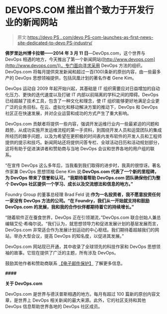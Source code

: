 # DEVOPS.COM 推出首个致力于开发行业的新闻网站

> 原文:[https://devo PS . com/devo PS-com-launches-as-first-news-site-dedicated-to-devo PS-industry/](https://devops.com/devops-com-launches-as-first-news-site-dedicated-to-devops-industry/)

**佛罗里达州博卡拉顿——2014 年 3 月 11 日**—DevOps.com，这个世界与 DevOps 相遇的地方，今天推出了第一个新闻网站([http://www.devops.com](http://www.devops.com/))，专门面向寻求采用 DevOps 方法的组织。DevOps.com 将每月提供突发新闻和超过一百(100)条新的原创内容，由一些最多产的 DevOps 思想领袖提供，包括凤凰计划的著名作者 Gene Kim。

DevOps 运动自 2009 年起开始兴起，其基础是 IT 组织需要应对日益增加的自动化压力、更快的迭代速度以及打破 IT 内部以前隔离的学科之间的障碍。DevOps 已经超越了技术工具，包含了一种文化和理念，使 IT 组织能够更好地满足企业更广泛的业务目标。在云、虚拟化和移动解决方案的推动下，DevOps 和 DevOps 社区正在快速发展，并对企业运营和成功的方式产生了重大影响。

DevOps.com 贡献者将提供一些内容，强调开发运维行业内一些最紧迫的问题和趋势，从成功实施开发运维流程的第一手资料，到围绕开发人员和运营团队的集成所经历的棘手问题，以及为希望在更积极的时间表内发布软件的开发人员和工程师提供的提示和技巧。新闻网站还将提供问答专栏、全球活动日历和活动规划部分，这将有助于促进演讲者和赞助商与当地 DevOps 会议和世界各地的用户组的联系。

“在宣传 DevOps 这么多年后，当我看到我们取得的进步时，我真的很惊讶。著名作家兼 DevOps 思想领袖 Gene Kim 说:**DevOps.com 代表了一个新的里程碑，为 DevOps 带来了信誉和认可。“我期待着帮助 DevOps.com 团队确保他们为整个 DevOps 社区提供一个学习、成长以及交流想法和信息的地方。”**

Foundry Group 的董事总经理 Brad Feld 说:**作为一名投资者，我不愿意投资任何一家没有 DevOps 方法的公司。“在 Foundry，我们从一开始就支持和鼓励 DevOps.com 的发展，我和我的合作伙伴都期待着它的持续增长。”**

“随着软件正在蚕食世界，DevOps 正在引领潮流，”DevOps.com 联合创始人兼总编辑艾伦·希梅尔说。“我们认为，就思想领导力和促进发展计划的基层发展而言，DevOps.com 非常适合作为发展计划运动的中心枢纽。我们期待着超越我们的网站，举办大型会议，提高 DevOps 的知名度，以促进其发展。”

DevOps.com 网站现已开通，其中收录了全球领先的科技作家和 DevOps 思想领袖的故事。它现在提供了广泛的主题，所有涉及 DevOps。

鼓励其他作者和赞助商联系 [【电子邮件保护】](/cdn-cgi/l/email-protection#137a7d757c537776657c63603d707c7e) 了解更多信息。

**####**

**关于 DevOps.com**

DevOps.com 是世界与德沃普斯相遇的地方。每月有超过 100 篇新的原创内容文章，是世界上 DevOps 相关新闻的最大来源。此外，它的社区支持和其他 DevOps 信息帮助世界各地的 DevOps 社区成员。